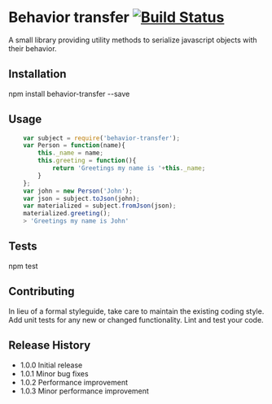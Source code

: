 Behavior transfer [![Build Status](https://semaphoreci.com/api/v1/projects/52f300c3-a6de-42c4-b48b-47b0f1f61e1d/615911/badge.svg)](https://semaphoreci.com/gutobortolozzo/behavior-transfer)
=========

A small library providing utility methods to serialize javascript objects with their behavior.

## Installation

  npm install behavior-transfer --save

## Usage

```javascript
    var subject = require('behavior-transfer');
    var Person = function(name){ 
    	this._name = name;
    	this.greeting = function(){ 
    		return 'Greetings my name is '+this._name; 
    	} 
    };
    var john = new Person('John');
    var json = subject.toJson(john);
    var materialized = subject.fromJson(json);
    materialized.greeting();
	> 'Greetings my name is John'
```
## Tests

  npm test

## Contributing

In lieu of a formal styleguide, take care to maintain the existing coding style.
Add unit tests for any new or changed functionality. Lint and test your code.

## Release History

* 1.0.0 Initial release
* 1.0.1 Minor bug fixes
* 1.0.2 Performance improvement
* 1.0.3 Minor performance improvement

